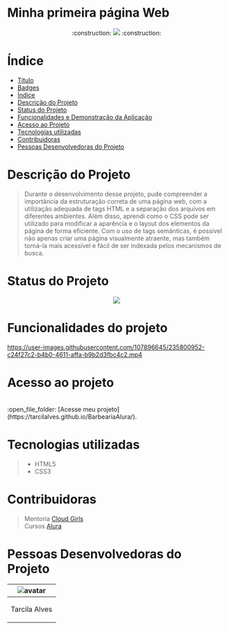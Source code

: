 
# Minha primeira página Web

<p align="center">  :construction: <img src="https://img.shields.io/badge/<STATUS>- Finalizado -<COLOR>"> :construction: </p>



# Índice

* [Título](#Título)
* [Badges](#badges)
* [Índice](#índice)
* [Descrição do Projeto](#descrição-do-projeto)
* [Status do Projeto](#status-do-Projeto)
* [Funcionalidades e Demonstração da Aplicação](#funcionalidades-e-demonstração-da-aplicação)
* [Acesso ao Projeto](#acesso-ao-projeto)
* [Tecnologias utilizadas](#tecnologias-utilizadas)
* [Contribuidoras](#contribuidoras)
* [Pessoas Desenvolvedoras do Projeto](#pessoas-desenvolvedoras)

# Descrição do Projeto


> Durante o desenvolvimento desse projeto, pude compreender a importância da estruturação correta de uma página web, com a utilização adequada de tags HTML e a separação dos arquivos em diferentes ambientes. Além disso, aprendi como o CSS pode ser utilizado para modificar a aparência e o layout dos elementos da página de forma eficiente. Com o uso de tags semânticas, é possível não apenas criar uma página visualmente atraente, mas também torná-la mais acessível e fácil de ser indexada pelos mecanismos de busca.


# Status do Projeto
<p align="center ">
<img src="https://img.shields.io/badge/<STATUS>- Finalizado-<COLOR>"> 
</p>

# Funcionalidades do projeto








https://user-images.githubusercontent.com/107896645/235800952-c24f27c2-b4b0-4611-affa-b9b2d3fbc4c2.mp4






# Acesso ao projeto

 <br> 
:open_file_folder: [Acesse meu projeto](https://tarcilalves.github.io/BarbeariaAlura/).


# Tecnologias utilizadas

>  - HTML5
>  - CSS3

# Contribuidoras

> Mentoria [Cloud Girls](https://www.cloudgirls.com.br)<br>
> Cursos [Alura](https://cursos.alura.com.br/)


# Pessoas Desenvolvedoras do Projeto

| ![avatar](https://user-images.githubusercontent.com/107896645/235791608-5f4b93d5-017c-402f-bef2-c262fa1b1f0c.png)  |
| ------------- |
| <p align="center">Tarcila Alves</p> | 



